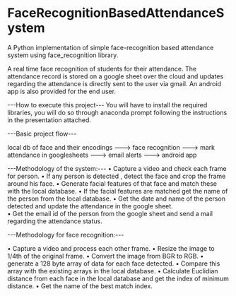 # FaceRecognitionBasedAttendanceSystem
A Python implementation of simple face-recognition based attendance system using face_recognition library.

A real time face recognition of students for their attendance. The attendance record is stored on a google sheet over the cloud and
updates regarding the attendance is directly sent to the user via gmail. An android app is also provided for the end user.

---How to execute this project---
You will have to install the required libraries, you will do so through anaconda prompt following the instructions in the presentation attached.


---Basic project flow---

local db of face and their encodings ---> face recognition ---> mark attendance in googlesheets ---> email alerts ---> android app

---Methodology of the system:---
•	Capture a video and check each frame for person.
•	If any person is detected , detect the face and crop the frame around his face.
•	Generate facial features of that face and match these with the local database.
•	If the facial features are matched get the name of the person from the local database.
•	Get the date and name of the person detected and update the attendance in the google sheet.  
•	Get the email id of the person from the google sheet and send a mail regarding the attendance status.


---Methodology for face recognition:---

•	Capture a video and process each other frame.
•	Resize the image to 1/4th of the original frame.
•	Convert the image from BGR to RGB.
•	generate a 128 byte array of data for each face detected.
•	Compare this array with the existing arrays in the local database.
•	Calculate Euclidian distance from each face in the local database and get the index of minimum distance.
•	Get the name of the best match index.

